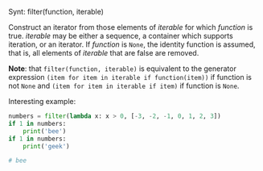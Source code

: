 Synt: filter(function, iterable)

Construct an iterator from those elements of _iterable_ for which _function_ is true. _iterable_ may be either a sequence, a container which supports iteration, or an iterator. If _function_ is `None`, the identity function is assumed, that is, all elements of _iterable_ that are false are removed.

**Note**: that `filter(function, iterable)` is equivalent to the generator expression `(item for item in iterable if function(item))` if function is not `None` and `(item for item in iterable if item)` if function is `None`.


Interesting example:

``` python
numbers = filter(lambda x: x > 0, [-3, -2, -1, 0, 1, 2, 3])
if 1 in numbers: 
    print('bee') 
if 1 in numbers: 
    print('geek')

# bee
```

